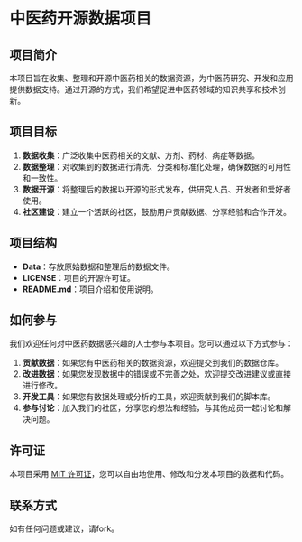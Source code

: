 # 中医药开源数据项目

## 项目简介

本项目旨在收集、整理和开源中医药相关的数据资源，为中医药研究、开发和应用提供数据支持。通过开源的方式，我们希望促进中医药领域的知识共享和技术创新。

## 项目目标

1. **数据收集**：广泛收集中医药相关的文献、方剂、药材、病症等数据。
2. **数据整理**：对收集到的数据进行清洗、分类和标准化处理，确保数据的可用性和一致性。
3. **数据开源**：将整理后的数据以开源的形式发布，供研究人员、开发者和爱好者使用。
4. **社区建设**：建立一个活跃的社区，鼓励用户贡献数据、分享经验和合作开发。

## 项目结构

- **Data**：存放原始数据和整理后的数据文件。
- **LICENSE**：项目的开源许可证。
- **README.md**：项目介绍和使用说明。

## 如何参与

我们欢迎任何对中医药数据感兴趣的人士参与本项目。您可以通过以下方式参与：

1. **贡献数据**：如果您有中医药相关的数据资源，欢迎提交到我们的数据仓库。
2. **改进数据**：如果您发现数据中的错误或不完善之处，欢迎提交改进建议或直接进行修改。
3. **开发工具**：如果您有数据处理或分析的工具，欢迎贡献到我们的脚本库。
4. **参与讨论**：加入我们的社区，分享您的想法和经验，与其他成员一起讨论和解决问题。

## 许可证

本项目采用 [MIT 许可证](LICENSE)，您可以自由地使用、修改和分发本项目的数据和代码。

## 联系方式

如有任何问题或建议，请fork。
